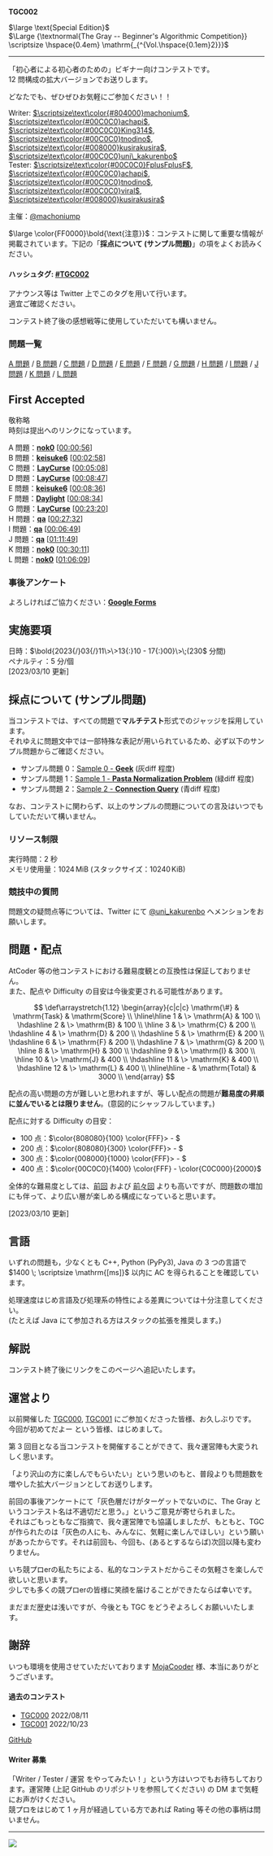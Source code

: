 **TGC002**  

$\large \text{Special Edition}$  
$\Large {\textnormal{The Gray  -- Beginner's Algorithmic Competition}} \scriptsize \hspace{0.4em} \mathrm{_{^{Vol.\hspace{0.1em}2}}}$  

---

「初心者による初心者のための」ビギナー向けコンテストです。   
$12$ 問構成の拡大バージョンでお送りします。

どなたでも、ぜひぜひお気軽にご参加ください！！  

Writer: [$\scriptsize\text\color{#804000}machonium$](https://twitter.com/machoniump), [$\scriptsize\text\color{#00C0C0}achapi$](https://twitter.com/achapi_kyopuro), [$\scriptsize\text\color{#00C0C0}King314$](https://twitter.com/SyNtAx_error_1), [$\scriptsize\text\color{#00C0C0}tnodino$](https://twitter.com/tnodino), [$\scriptsize\text\color{#008000}kusirakusira$](https://twitter.com/kusirakusira), [$\scriptsize\text\color{#00C0C0}uni\_kakurenbo$](https://twitter.com/KakurenboUni)  
Tester: [$\scriptsize\text\color{#00C0C0}FplusFplusF$](https://twitter.com/FplusFplusF____), [$\scriptsize\text\color{#00C0C0}achapi$](https://twitter.com/achapi_kyopuro), [$\scriptsize\text\color{#00C0C0}tnodino$](https://twitter.com/tnodino), [$\scriptsize\text\color{#00C0C0}viral$](https://twitter.com/viral8code), [$\scriptsize\text\color{#008000}kusirakusira$](https://twitter.com/kusirakusira)  

主催：[@machoniump](https://twitter.com/machoniump) 

$\large \color{FF0000}\bold{\text{注意}}$：コンテストに関して重要な情報が掲載されています。下記の「**採点について (サンプル問題)**」の項をよくお読みください。  

#### ハッシュタグ: [#TGC002](https://twitter.com/hashtag/TGC002?src=hashtag_click)
アナウンス等は Twitter 上でこのタグを用いて行います。  
適宜ご確認ください。

コンテスト終了後の感想戦等に使用していただいても構いません。


### 問題一覧
[A 問題](https://mojacoder.app/users/uni_kakurenbo/problems/TG-BsAC-002_A.1k2) /
[B 問題](https://mojacoder.app/users/uni_kakurenbo/problems/TG-BsAC-002_B.32j) /
[C 問題](https://mojacoder.app/users/uni_kakurenbo/problems/TG-BsAC-002_C.fk3) /
[D 問題](https://mojacoder.app/users/uni_kakurenbo/problems/TG-BsAC-002_D.bmn) /
[E 問題](https://mojacoder.app/users/uni_kakurenbo/problems/TG-BsAC-002_E.4i2) /
[F 問題](https://mojacoder.app/users/uni_kakurenbo/problems/TG-BsAC-002_F.k23) /
[G 問題](https://mojacoder.app/users/uni_kakurenbo/problems/TG-BsAC-002_G.nm2) /
[H 問題](https://mojacoder.app/users/uni_kakurenbo/problems/TG-BsAC-002_H.4k2) /
[I 問題](https://mojacoder.app/users/uni_kakurenbo/problems/TG-BsAC-002_I.3jq) /
[J 問題](https://mojacoder.app/users/uni_kakurenbo/problems/TG-BsAC-002_J.b2l) /
[K 問題](https://mojacoder.app/users/uni_kakurenbo/problems/TG-BsAC-002_K.bj1) /
[L 問題](https://mojacoder.app/users/uni_kakurenbo/problems/TG-BsAC-002_L.bm9)

First Accepted
---
敬称略  
時刻は提出へのリンクになっています。

A 問題：[**nok0**](https://mojacoder.app/users/nok0) [[00:00:56](https://mojacoder.app/users/uni_kakurenbo/problems/TG-BsAC-002_A.1k2/submissions/be1fa40f-31d8-4b33-a142-a604e55b51b0)]  
B 問題：[**keisuke6**](https://mojacoder.app/users/keisuke6) [[00:02:58](https://mojacoder.app/users/uni_kakurenbo/problems/TG-BsAC-002_B.32j/submissions/57407832-4873-412b-8141-cb33fa88b2f4)]  
C 問題：[**LayCurse**](https://mojacoder.app/users/LayCurse) [[00:05:08](https://mojacoder.app/users/uni_kakurenbo/problems/TG-BsAC-002_C.fk3/submissions/c193be68-c205-42cf-a670-e3d40e199ba6)]  
D 問題：[**LayCurse**](https://mojacoder.app/users/LayCurse) [[00:08:47](https://mojacoder.app/users/uni_kakurenbo/problems/TG-BsAC-002_D.bmn/submissions/09b17f01-4741-49d0-8f53-ade89384ff81)]  
E 問題：[**keisuke6**](https://mojacoder.app/users/keisuke6) [[00:08:36](https://mojacoder.app/users/uni_kakurenbo/problems/TG-BsAC-002_E.4i2/submissions/c45dfd6e-ccf5-431e-b58e-44fc478125b1)]  
F 問題：[**Daylight**](https://mojacoder.app/users/Daylight) [[00:08:34](https://mojacoder.app/users/uni_kakurenbo/problems/TG-BsAC-002_F.k23/submissions/f36fae89-6884-4741-a7f0-43ce447c1639)]  
G 問題：[**LayCurse**](https://mojacoder.app/users/LayCurse) [[00:23:20](https://mojacoder.app/users/uni_kakurenbo/problems/TG-BsAC-002_G.nm2/submissions/a4405117-459c-449f-b7ad-1a0cabc6cba4)]  
H 問題：[**qa**](https://mojacoder.app/users/qa) [[00:27:32](https://mojacoder.app/users/uni_kakurenbo/problems/TG-BsAC-002_H.4k2/submissions/95e9a98f-8f69-447b-aa93-8329b843d67e)]  
I 問題：[**qa**](https://mojacoder.app/users/qa) [[00:06:49](https://mojacoder.app/users/uni_kakurenbo/problems/TG-BsAC-002_I.3jq/submissions/ef33fd49-98a4-464b-9ac4-181f92cd3f40)]  
J 問題：[**qa**](https://mojacoder.app/users/qa) [[01:11:49](https://mojacoder.app/users/uni_kakurenbo/problems/TG-BsAC-002_J.b2l/submissions/f7bb166f-9160-4c8e-b477-398a2ab9198e)]  
K 問題：[**nok0**](https://mojacoder.app/users/nok0) [[00:30:11](https://mojacoder.app/users/uni_kakurenbo/problems/TG-BsAC-002_K.bj1/submissions/36535b51-7db2-4f6b-9b7c-42bc1ffffff8)]  
L 問題：[**nok0**](https://mojacoder.app/users/nok0) [[01:06:09](https://mojacoder.app/users/uni_kakurenbo/problems/TG-BsAC-002_L.bm9/submissions/627f0cfc-6c83-44c0-896d-0cc6935cc7f2)]  

### 事後アンケート
よろしければご協力ください：[**Google Forms**](https://docs.google.com/forms/d/e/1FAIpQLSc3RQBUedNTOA7PkqCpZnJ_4p5GpMtk_0z63JwD_Zsex2IXDw/viewform?usp=sf_link)


実施要項
---
日時：$\bold{2023{/}03{/}11\>\>13{:}10 - 17{:}00}\>\;(230$ 分間$)$  
ペナルティ：$5$ 分/個  
[2023/03/10 更新]

採点について (サンプル問題)
---
当コンテストでは、すべての問題で**マルチテスト**形式でのジャッジを採用しています。  
それゆえに問題文中では一部特殊な表記が用いられているため、必ず以下のサンプル問題からご確認ください。  

- サンプル問題 $0$：[Sample 0 - **Geek**](https://mojacoder.app/users/uni_kakurenbo/problems/TG-BsAC-002_S0.000) (灰diff 程度)  
- サンプル問題 $1$：[Sample 1 - **Pasta Normalization Problem**](https://mojacoder.app/users/uni_kakurenbo/problems/TG-BsAC-002_S1.000) (緑diff 程度)  
- サンプル問題 $2$：[Sample 2 - **Connection Query**](https://mojacoder.app/users/uni_kakurenbo/problems/TG-BsAC-002_S2.000) (青diff 程度)  

なお、コンテストに関わらず、以上のサンプルの問題についての言及はいつでもしていただいて構いません。

### リソース制限
実行時間：$2$ 秒  
メモリ使用量：$1024\,\mathrm{MiB}$ (スタックサイズ：$10240\,\mathrm{KiB}$)

### 競技中の質問
問題文の疑問点等については、Twitter にて [@uni_kakurenbo](https://twitter.com/KakurenboUni) へメンションをお願いします。

問題・配点
---
AtCoder 等の他コンテストにおける難易度観との互換性は保証しておりません。  
また、配点や Difficulty の目安は今後変更される可能性があります。  

$$
\def\arraystretch{1.12}
	\begin{array}{c|c|c}
		\mathrm{\#} & \mathrm{Task} & \mathrm{Score} \\ \hline\hline
		1 & \> \mathrm{A}    & 100 \\ \hdashline 
		2 & \> \mathrm{B}    & 100 \\ \hline 
		3 & \> \mathrm{C}    & 200 \\ \hdashline
		4 & \> \mathrm{D}    & 200 \\ \hdashline
		5 & \> \mathrm{E}  & 200 \\ \hdashline
		6 & \> \mathrm{F}   & 200 \\ \hdashline
		7 & \> \mathrm{G}   & 200 \\ \hline
		8 & \> \mathrm{H}  & 300 \\ \hdashline
		9 & \> \mathrm{I}  & 300 \\ \hline
		10 & \> \mathrm{J}  & 400 \\ \hdashline
		11 & \> \mathrm{K}  & 400 \\ \hdashline
		12 & \> \mathrm{L}  & 400 \\ \hline\hline
        - & \mathrm{Total}   & 3000 \\
	\end{array}
$$

配点の高い問題の方が難しいと思われますが、等しい配点の問題が**難易度の昇順に並んでいるとは限りません**。(意図的にシャッフルしています。)

配点に対する Difficulty の目安：
- $\text{100}$ 点：$\color{808080}{100} \color{FFF}\> - $  
- $\text{200}$ 点：$\color{808080}{300} \color{FFF}\> - $  
- $\text{300}$ 点：$\color{008000}{1000} \color{FFF}\> -  $  
- $\text{400}$ 点：$\color{00C0C0}{1400} \color{FFF} - \color{C0C000}{2000}$  

全体的な難易度としては、[前回](https://mojacoder.app/users/Machonium/contests/TG-BsAC-001) および [前々回](https://mojacoder.app/users/Machonium/contests/TG-BsAC-000) よりも高いですが、問題数の増加にも伴って、より広い層が楽しめる構成になっていると思います。  

[2023/03/10 更新]

言語
---
いずれの問題も，少なくとも C++, Python (PyPy3), Java の $3$ つの言語で $1400 \; \scriptsize \mathrm{[ms]}$ 以内に AC を得られることを確認しています。  

処理速度はじめ言語及び処理系の特性による差異については十分注意してください。  
(たとえば Java にて参加される方はスタックの拡張を推奨します。)

解説
---
コンテスト終了後にリンクをこのページへ追記いたします。

運営より
---
以前開催した [TGC000](https://mojacoder.app/users/Machonium/contests/TG-BsAC-000), [TGC001](https://mojacoder.app/users/Machonium/contests/TG-BsAC-001) にご参加くださった皆様、お久しぶりです。  
今回が初めてだよー という皆様、はじめまして。  

第 $3$ 回目となる当コンテストを開催することができて、我々運営陣も大変うれしく思います。  

「より沢山の方に楽しんでもらいたい」という思いのもと、普段よりも問題数を増やした拡大バージョンとしてお送りします。  

前回の事後アンケートにて「灰色層だけがターゲットでないのに、The Gray というコンテスト名は不適切だと思う。」というご意見が寄せられました。  
それはごもっともなご指摘で、我々運営陣でも協議しましたが、もともと、TGC が作られたのは「灰色の人にも、みんなに、気軽に楽しんでほしい」という願いがあったからです。それは前回も、今回も、(あるとするならば)次回以降も変わりません。  

いち競プロerの私たちによる、私的なコンテストだからこその気軽さを楽しんで欲しいと思います。  
少しでも多くの競プロerの皆様に笑顔を届けることができたならば幸いです。

まだまだ歴史は浅いですが、今後とも TGC をどうぞよろしくお願いいたします。

謝辞
---
いつも環境を使用させていただいております [MojaCooder](https://mojacoder.app/) 様、本当にありがとうございます。  

#### 過去のコンテスト
- [TGC000](https://mojacoder.app/users/Machonium/contests/TG-BsAC-000) 2022/08/11
- [TGC001](https://mojacoder.app/users/Machonium/contests/TG-BsAC-001) 2022/10/23  

[GitHub](https://github.com/uni-kakurenbo/TGC)

#### Writer 募集
「Writer / Tester / 運営 をやってみたい！」という方はいつでもお待ちしております。運営陣 (上記 GitHub のリポジトリを参照してください) の DM まで気軽にお声がけください。  
競プロをはじめて $1$ ヶ月が経過している方であれば Rating 等その他の事柄は問いません。

---

[![](https://mojacoder.app/images/logo.svg)](https://mojacoder.app/)
